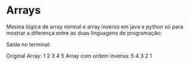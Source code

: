 # Arrays
Mesma lógica de array normal e array inverso em java e python só para mostrar a diferença entre as duas linguagens de programação:

Saída no terminal:

Original Array: 
1 2 3 4 5 
Array com ordem inversa: 
5 4 3 2 1 

